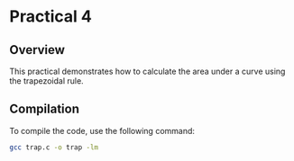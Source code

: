 # Practical 4

## Overview
This practical demonstrates how to calculate the area under a curve using the trapezoidal rule.

## Compilation
To compile the code, use the following command:
```bash
gcc trap.c -o trap -lm
